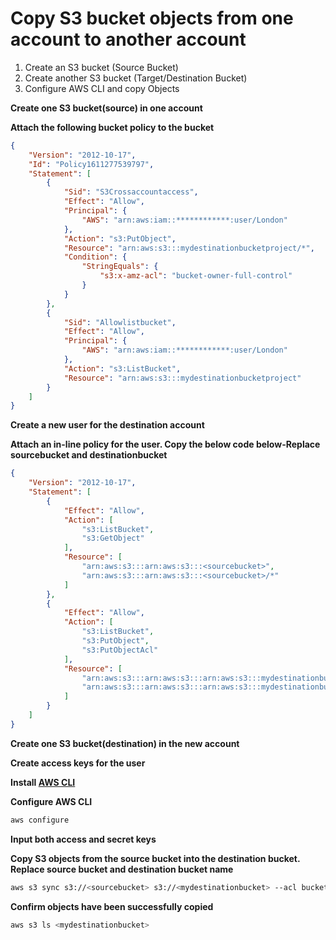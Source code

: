 # Copy S3 bucket objects from one account to another account

1. Create an S3 bucket (Source Bucket)
2. Create another S3 bucket (Target/Destination Bucket)
3. Configure AWS CLI and copy Objects

**Create one S3 bucket(source) in one account**

**Attach the following bucket policy to the bucket**
```json
{
    "Version": "2012-10-17",
    "Id": "Policy1611277539797",
    "Statement": [
        {
            "Sid": "S3Crossaccountaccess",
            "Effect": "Allow",
            "Principal": {
                "AWS": "arn:aws:iam::************:user/London"
            },
            "Action": "s3:PutObject",
            "Resource": "arn:aws:s3:::mydestinationbucketproject/*",
            "Condition": {
                "StringEquals": {
                    "s3:x-amz-acl": "bucket-owner-full-control"
                }
            }
        },
        {
            "Sid": "Allowlistbucket",
            "Effect": "Allow",
            "Principal": {
                "AWS": "arn:aws:iam::************:user/London"
            },
            "Action": "s3:ListBucket",
            "Resource": "arn:aws:s3:::mydestinationbucketproject"
        }
    ]
}
```

**Create a new user for the destination account**

**Attach an in-line policy for the user. Copy the below code below-Replace sourcebucket and destinationbucket**
```json
{
	"Version": "2012-10-17",
	"Statement": [
		{
			"Effect": "Allow",
			"Action": [
				"s3:ListBucket",
				"s3:GetObject"
			],
			"Resource": [
				"arn:aws:s3:::arn:aws:s3:::<sourcebucket>",
				"arn:aws:s3:::arn:aws:s3:::<sourcebucket>/*"
			]
		},
		{
			"Effect": "Allow",
			"Action": [
				"s3:ListBucket",
				"s3:PutObject",
				"s3:PutObjectAcl"
			],
			"Resource": [
				"arn:aws:s3:::arn:aws:s3:::arn:aws:s3:::mydestinationbucket",
				"arn:aws:s3:::arn:aws:s3:::arn:aws:s3:::mydestinationbucket/*"
			]
		}
	]
}
```

**Create one S3 bucket(destination) in the new account**

**Create access keys for the user**

**Install [AWS CLI](https://docs.aws.amazon.com/cli/latest/userguide/getting-started-install.html)**

**Configure AWS CLI**
```bash
aws configure
```
**Input both access and secret keys**

**Copy S3 objects from the source bucket into the destination bucket. Replace source bucket and destination bucket name**
```bash
aws s3 sync s3://<sourcebucket> s3://<mydestinationbucket> --acl bucket-owner-full-control
```

**Confirm objects have been successfully copied**
```bash
aws s3 ls <mydestinationbucket>
```
